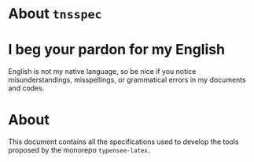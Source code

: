 About `tnsspec`
================

I beg your pardon for my English
================================

English is not my native language, so be nice if you notice misunderstandings, misspellings, or grammatical errors in my documents and codes.


About
=====

This document contains all the specifications used to develop the tools proposed by the monorepo `typensee-latex`.


<!-- :version-START: -->
<!-- :version-END: -->
